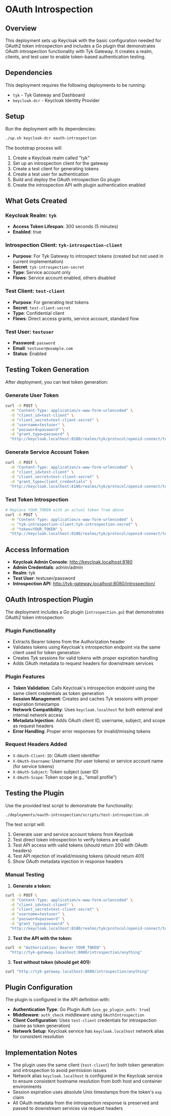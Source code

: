 # OAuth Introspection

## Overview

This deployment sets up Keycloak with the basic configuration needed for OAuth2 token introspection and includes a Go plugin that demonstrates OAuth introspection functionality with Tyk Gateway. It creates a realm, clients, and test user to enable token-based authentication testing.

## Dependencies

This deployment requires the following deployments to be running:
- `tyk` - Tyk Gateway and Dashboard
- `keycloak-dcr` - Keycloak Identity Provider

## Setup

Run the deployment with its dependencies:

```bash
./up.sh keycloak-dcr oauth-introspection
```

The bootstrap process will:
1. Create a Keycloak realm called "tyk"
2. Set up an introspection client for the gateway
3. Create a test client for generating tokens
4. Create a test user for authentication
5. Build and deploy the OAuth introspection Go plugin
6. Create the introspection API with plugin authentication enabled

## What Gets Created

### Keycloak Realm: `tyk`
- **Access Token Lifespan**: 300 seconds (5 minutes)
- **Enabled**: true

### Introspection Client: `tyk-introspection-client`
- **Purpose**: For Tyk Gateway to introspect tokens (created but not used in current implementation)
- **Secret**: `tyk-introspection-secret`
- **Type**: Service account only
- **Flows**: Service account enabled, others disabled

### Test Client: `test-client`
- **Purpose**: For generating test tokens
- **Secret**: `test-client-secret`
- **Type**: Confidential client
- **Flows**: Direct access grants, service account, standard flow

### Test User: `testuser`
- **Password**: `password`
- **Email**: `testuser@example.com`
- **Status**: Enabled

## Testing Token Generation

After deployment, you can test token generation:

### Generate User Token
```bash
curl -X POST \
  -H "Content-Type: application/x-www-form-urlencoded" \
  -d "client_id=test-client" \
  -d "client_secret=test-client-secret" \
  -d "username=testuser" \
  -d "password=password" \
  -d "grant_type=password" \
  "http://keycloak.localhost:8180/realms/tyk/protocol/openid-connect/token"
```

### Generate Service Account Token
```bash
curl -X POST \
  -H "Content-Type: application/x-www-form-urlencoded" \
  -d "client_id=test-client" \
  -d "client_secret=test-client-secret" \
  -d "grant_type=client_credentials" \
  "http://keycloak.localhost:8180/realms/tyk/protocol/openid-connect/token"
```

### Test Token Introspection
```bash
# Replace YOUR_TOKEN with an actual token from above
curl -X POST \
  -H "Content-Type: application/x-www-form-urlencoded" \
  -u "tyk-introspection-client:tyk-introspection-secret" \
  -d "token=YOUR_TOKEN" \
  "http://keycloak.localhost:8180/realms/tyk/protocol/openid-connect/token/introspect"
```

## Access Information

- **Keycloak Admin Console**: http://keycloak.localhost:8180
- **Admin Credentials**: admin/admin
- **Realm**: tyk
- **Test User**: testuser/password
- **Introspection API**: http://tyk-gateway.localhost:8080/introspection/

## OAuth Introspection Plugin

The deployment includes a Go plugin (`introspection.go`) that demonstrates OAuth2 token introspection:

### Plugin Functionality
- Extracts Bearer tokens from the Authorization header
- Validates tokens using Keycloak's introspection endpoint via the same client used for token generation
- Creates Tyk sessions for valid tokens with proper expiration handling
- Adds OAuth metadata to request headers for downstream services

### Plugin Features
- **Token Validation**: Calls Keycloak's introspection endpoint using the same client credentials as token generation
- **Session Management**: Creates and caches Tyk sessions with proper expiration timestamps
- **Network Compatibility**: Uses `keycloak.localhost` for both external and internal network access
- **Metadata Injection**: Adds OAuth client ID, username, subject, and scope as request headers
- **Error Handling**: Proper error responses for invalid/missing tokens

### Request Headers Added
- `X-OAuth-Client-ID`: OAuth client identifier
- `X-OAuth-Username`: Username (for user tokens) or service account name (for service tokens)
- `X-OAuth-Subject`: Token subject (user ID)
- `X-OAuth-Scope`: Token scope (e.g., "email profile")

## Testing the Plugin

Use the provided test script to demonstrate the functionality:

```bash
./deployments/oauth-introspection/scripts/test-introspection.sh
```

The test script will:
1. Generate user and service account tokens from Keycloak
2. Test direct token introspection to verify tokens are valid
3. Test API access with valid tokens (should return 200 with OAuth headers)
4. Test API rejection of invalid/missing tokens (should return 401)
5. Show OAuth metadata injection in response headers

### Manual Testing

1. **Generate a token:**
```bash
curl -X POST \
  -H "Content-Type: application/x-www-form-urlencoded" \
  -d "client_id=test-client" \
  -d "client_secret=test-client-secret" \
  -d "username=testuser" \
  -d "password=password" \
  -d "grant_type=password" \
  "http://keycloak.localhost:8180/realms/tyk/protocol/openid-connect/token"
```

2. **Test the API with the token:**
```bash
curl -H "Authorization: Bearer YOUR_TOKEN" \
  "http://tyk-gateway.localhost:8080/introspection/anything"
```

3. **Test without token (should get 401):**
```bash
curl "http://tyk-gateway.localhost:8080/introspection/anything"
```

## Plugin Configuration

The plugin is configured in the API definition with:
- **Authentication Type**: Go Plugin Auth (`use_go_plugin_auth: true`)
- **Middleware**: `auth_check` middleware using `OAuthIntrospection`
- **Client Configuration**: Uses `test-client` credentials for introspection (same as token generation)
- **Network Setup**: Keycloak service has `keycloak.localhost` network alias for consistent resolution

## Implementation Notes

- The plugin uses the same client (`test-client`) for both token generation and introspection to avoid permission issues
- Network alias `keycloak.localhost` is configured in the Keycloak service to ensure consistent hostname resolution from both host and container environments
- Session expiration uses absolute Unix timestamps from the token's `exp` claim
- All OAuth metadata from the introspection response is preserved and passed to downstream services via request headers